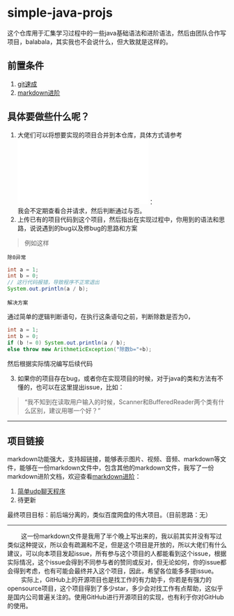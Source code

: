 # simple-java-projs
这个仓库用于汇集学习过程中的一些java基础语法和进阶语法，然后由团队合作写项目，balabala，其实我也不会说什么，但大致就是这样的。
## 前置条件
1. [git速成](#编程工具教程/git速成.md)
2. [markdown进阶](#编程工具教程/markdown语法高级用法总结.md)
## 具体要做些什么呢？
1. 大佬们可以将想要实现的项目合并到本仓库，具体方式请参考![git速成](git速成/git%E9%80%9F%E6%88%90.md)：<br>
    我会不定期查看合并请求，然后判断通过与否。
2. 上传已有的项目代码到这个项目，然后指出在实现过程中，你用到的语法和思路，说说遇到的bug以及修bug的思路和方案
> 例如这样

`除0异常`
```java
int a = 1;
int b = 0;
// 这行代码报错，导致程序不正常退出
System.out.println(a / b);
```
`解决方案`

通过简单的逻辑判断语句，在执行这条语句之前，判断除数是否为0，
```java
int a = 1;
int b = 0;
if (b != 0) System.out.println(a / b);
else throw new ArithmeticException("除数b="+b);

```
然后根据实际情况编写后续代码

3. 如果你的项目存在bug，或者你在实现项目的时候，对于java的类和方法有不懂的，也可以在这里提出issue，比如：<br>
> “我不知到在读取用户输入的时候，Scanner和BufferedReader两个类有什么区别，建议用哪一个好？”
---
## 项目链接
markdown功能强大，支持超链接，能够表示图片、视频、音频、markdown等文件，能够在一份markdown文件中，包含其他的markdown文件，我写了一份markdown进阶文档，欢迎查看[markdown进阶](#编程工具教程/markdown%E8%AF%AD%E6%B3%95%E9%AB%98%E7%BA%A7%E7%94%A8%E6%B3%95%E6%80%BB%E7%BB%93.md)：

1. [简单udp聊天程序](simpleChatter/README.md)
2. 待更新

最终项目目标：前后端分离的，类似百度网盘的伟大项目。（目前思路：无）

---
<!-- &nbsp;是html的空格符，这里使用它，是因为我需要缩进来保持美观 -->
&nbsp;&nbsp;&nbsp;&nbsp;&nbsp;&nbsp;&nbsp;&nbsp;这一份markdown文件是我用了半个晚上写出来的，我以前其实并没有写过类似这种提议，所以会有疏漏和不足，但是这个项目是开放的，所以大佬们有什么建议，可以向本项目发起issue，所有参与这个项目的人都能看到这个issue，根据实际情况，这个issue会得到不同参与者的赞同或反对，但无论如何，你的issue都会得到考虑，也有可能会最终并入这个项目，因此，希望各位能多多提issue。<br>
&nbsp;&nbsp;&nbsp;&nbsp;&nbsp;&nbsp;&nbsp;&nbsp;实际上，GitHub上的开源项目也是找工作的有力助手，你若是有强力的opensource项目，这个项目得到了多少star，多少会对找工作有点帮助，这似乎是国内公司普遍关注的。使用GitHub进行开源项目的实现，也有利于你对GitHub的使用。